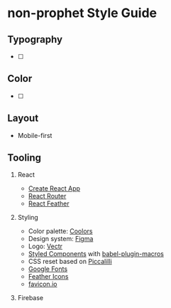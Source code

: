 # non-prophet Style Guide

## Typography

- [ ]

## Color

- [ ]

## Layout

- Mobile-first

## Tooling

1. React

   - [Create React App](https://create-react-app.dev/)
   - [React Router](https://reactrouter.com/)
   - [React Feather](https://github.com/feathericons/react-feather)

2. Styling

   - Color palette: [Coolors](https://coolors.co/131616-dc9600-e6ebf0-d9dde2-000829)
   - Design system: [Figma](https://www.figma.com/file/A7ipcOdTpg1NN5D7KDzOPW/design-system)
   - Logo: [Vectr](https://vectr.com/)
   - [Styled Components](https://styled-components.com/docs) with [babel-plugin-macros](https://styled-components.com/docs/tooling#babel-macro)
   - CSS reset based on [Piccalilli](https://piccalil.li/blog/a-modern-css-reset)
   - [Google Fonts](https://fonts.google.com/)
   - [Feather Icons](https://feathericons.com/)
   - [favicon.io](https://favicon.io/)

3. Firebase
